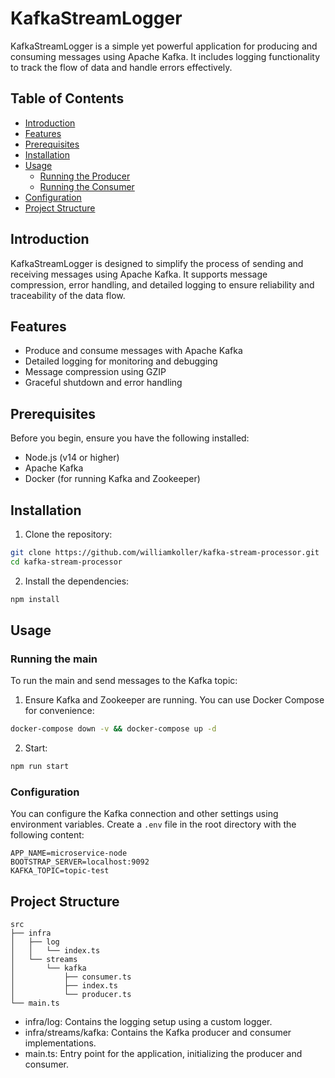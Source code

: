 # KafkaStreamLogger

KafkaStreamLogger is a simple yet powerful application for producing and consuming messages using Apache Kafka. It includes logging functionality to track the flow of data and handle errors effectively.

## Table of Contents

- [Introduction](#introduction)
- [Features](#features)
- [Prerequisites](#prerequisites)
- [Installation](#installation)
- [Usage](#usage)
  - [Running the Producer](#running-the-producer)
  - [Running the Consumer](#running-the-consumer)
- [Configuration](#configuration)
- [Project Structure](#project-structure)

## Introduction

KafkaStreamLogger is designed to simplify the process of sending and receiving messages using Apache Kafka. It supports message compression, error handling, and detailed logging to ensure reliability and traceability of the data flow.

## Features

- Produce and consume messages with Apache Kafka
- Detailed logging for monitoring and debugging
- Message compression using GZIP
- Graceful shutdown and error handling

## Prerequisites

Before you begin, ensure you have the following installed:

- Node.js (v14 or higher)
- Apache Kafka
- Docker (for running Kafka and Zookeeper)

## Installation

1. Clone the repository:

```sh
git clone https://github.com/williamkoller/kafka-stream-processor.git
cd kafka-stream-processor
```

2. Install the dependencies:

```sh
npm install
```

## Usage

### Running the main

To run the main and send messages to the Kafka topic:

1. Ensure Kafka and Zookeeper are running. You can use Docker Compose for convenience:

```sh
docker-compose down -v && docker-compose up -d
```

2. Start:

```sh
npm run start
```

### Configuration

You can configure the Kafka connection and other settings using environment variables. Create a `.env` file in the root directory with the following content:

```env
APP_NAME=microservice-node
BOOTSTRAP_SERVER=localhost:9092
KAFKA_TOPIC=topic-test
```

## Project Structure

```plaintext
src
├── infra
│   ├── log
│   │   └── index.ts
│   └── streams
│       └── kafka
│           ├── consumer.ts
│           ├── index.ts
│           └── producer.ts
└── main.ts
```

- infra/log: Contains the logging setup using a custom logger.
- infra/streams/kafka: Contains the Kafka producer and consumer implementations.
- main.ts: Entry point for the application, initializing the producer and consumer.

